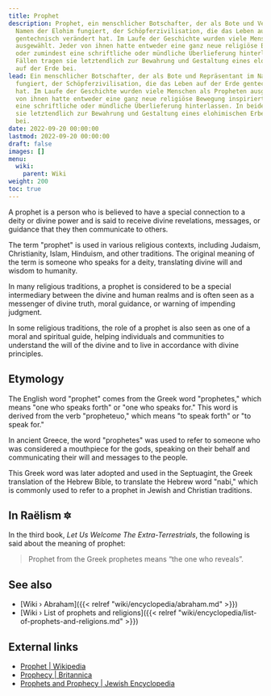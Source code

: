 ```yaml
---
title: Prophet
description: Prophet, ein menschlicher Botschafter, der als Bote und Vertreter im
  Namen der Elohim fungiert, der Schöpferzivilisation, die das Leben auf der Erde
  gentechnisch verändert hat. Im Laufe der Geschichte wurden viele Menschen als Propheten
  ausgewählt. Jeder von ihnen hatte entweder eine ganz neue religiöse Bewegung inspiriert
  oder zumindest eine schriftliche oder mündliche Überlieferung hinterlassen. In beiden
  Fällen tragen sie letztendlich zur Bewahrung und Gestaltung eines elohimischen Erbes
  auf der Erde bei.
lead: Ein menschlicher Botschafter, der als Bote und Repräsentant im Namen der Elohim
  fungiert, der Schöpferzivilisation, die das Leben auf der Erde gentechnisch verändert
  hat. Im Laufe der Geschichte wurden viele Menschen als Propheten ausgewählt. Jeder
  von ihnen hatte entweder eine ganz neue religiöse Bewegung inspiriert oder zumindest
  eine schriftliche oder mündliche Überlieferung hinterlassen. In beiden Fällen tragen
  sie letztendlich zur Bewahrung und Gestaltung eines elohimischen Erbes auf der Erde
  bei.
date: 2022-09-20 00:00:00
lastmod: 2022-09-20 00:00:00
draft: false
images: []
menu:
  wiki:
    parent: Wiki
weight: 200
toc: true
---
```


A prophet is a person who is believed to have a special connection to a deity or divine power and is said to receive divine revelations, messages, or guidance that they then communicate to others.

The term "prophet" is used in various religious contexts, including Judaism, Christianity, Islam, Hinduism, and other traditions. The original meaning of the term is someone who speaks for a deity, translating divine will and wisdom to humanity.

In many religious traditions, a prophet is considered to be a special intermediary between the divine and human realms and is often seen as a messenger of divine truth, moral guidance, or warning of impending judgment.

In some religious traditions, the role of a prophet is also seen as one of a moral and spiritual guide, helping individuals and communities to understand the will of the divine and to live in accordance with divine principles.

## Etymology

The English word "prophet" comes from the Greek word "prophetes," which means "one who speaks forth" or "one who speaks for." This word is derived from the verb "propheteuo," which means "to speak forth" or "to speak for."

In ancient Greece, the word "prophetes" was used to refer to someone who was considered a mouthpiece for the gods, speaking on their behalf and communicating their will and messages to the people.

This Greek word was later adopted and used in the Septuagint, the Greek translation of the Hebrew Bible, to translate the Hebrew word "nabi," which is commonly used to refer to a prophet in Jewish and Christian traditions.

## In Raëlism 🔯

In the third book, _Let Us Welcome The Extra-Terrestrials_, the following is said about the meaning of prophet:

> Prophet from the Greek prophetes means “the one who reveals”.

## See also

- [Wiki › Abraham]({{< relref "wiki/encyclopedia/abraham.md" >}})
- [Wiki › List of prophets and religions]({{< relref "wiki/encyclopedia/list-of-prophets-and-religions.md" >}})

## External links

- [Prophet | Wikipedia](https://en.wikipedia.org/wiki/Prophet)
- [Prophecy | Britannica](https://www.britannica.com/topic/prophecy)
- [Prophets and Prophecy | Jewish Encyclopedia](https://www.jewishencyclopedia.com/articles/12389-prophets-and-prophecy)